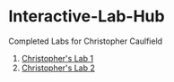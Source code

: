 # Interactive-Lab-Hub

Completed Labs for Christopher Caulfield
1. [Christopher's Lab 1](//github.com/ctcaulfield/idd-fa18-lab1)
2. [Christopher's Lab 2](//github.com/ctcaulfield/idd-fa18-lab2)
